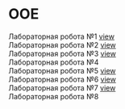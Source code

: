 # OOE
Лабораторная робота №1 <a href="http://vladmenimen.github.io/lab1/" target="_blank">view</a> <br>
Лабораторная робота №2 <a href="http://vladmenimen.github.io/lab2/" target="_blank">view</a><br> 
Лабораторная робота №3 <a href="http://vladmenimen.github.io/lab3/" target="_blank">view</a><br> 
Лабораторная робота №4 <br> 
Лабораторная робота №5 <a href="http://vladmenimen.github.io/lab5/" target="_blank">view</a><br> 
Лабораторная робота №6 <a href="http://vladmenimen.github.io/lab6/" target="_blank">view</a><br> 
Лабораторная робота №7 <a href="http://vladmenimen.github.io/lab7/" target="_blank">view</a><br> 
Лабораторная робота №8 <br> 
